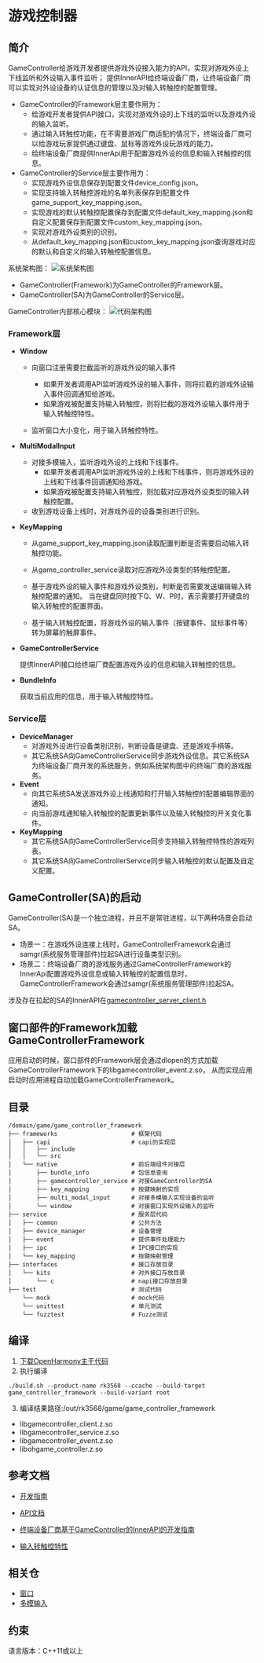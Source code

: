 # 游戏控制器

## 简介

GameController给游戏开发者提供游戏外设接入能力的API，实现对游戏外设上下线监听和外设输入事件监听；
提供InnerAPI给终端设备厂商，让终端设备厂商可以实现对外设设备的认证信息的管理以及对输入转触控的配置管理。

- GameController的Framework层主要作用为：
    - 给游戏开发者提供API接口，实现对游戏外设的上下线的监听以及游戏外设的输入监听。
    - 通过输入转触控功能，在不需要游戏厂商适配的情况下，终端设备厂商可以给游戏玩家提供通过键盘、鼠标等游戏外设玩游戏的能力。
    - 给终端设备厂商提供InnerApi用于配置游戏外设的信息和输入转触控的信息。
- GameController的Service层主要作用为：
    - 实现游戏外设信息保存到配置文件device_config.json。
    - 实现支持输入转触控游戏的名单列表保存到配置文件game_support_key_mapping.json。
    - 实现游戏的默认转触控配置保存到配置文件default_key_mapping.json和自定义配置保存到配置文件custom_key_mapping.json。
    - 实现对游戏外设类别的识别。
    - 从default_key_mapping.json和custom_key_mapping.json查询游戏对应的默认和自定义的输入转触控配置信息。

系统架构图：
![系统架构图](./figures/system_arch.PNG)

- GameController(Framework)为GameController的Framework层。
- GameController(SA)为GameController的Service层。

GameController内部核心模块：
![代码架构图](./figures/code_arch.PNG)

### Framework层

- **Window**

    - 向窗口注册需要拦截监听的游戏外设的输入事件
        - 如果开发者调用API监听游戏外设的输入事件，则将拦截的游戏外设输入事件回调通知给游戏。
        - 如果游戏被配置支持输入转触控，则将拦截的游戏外设输入事件用于输入转触控特性。

    - 监听窗口大小变化，用于输入转触控特性。

- **MultiModalInput**

    - 对接多模输入，监听游戏外设的上线和下线事件。
        - 如果开发者调用API监听游戏外设的上线和下线事件，则将游戏外设的上线和下线事件回调通知给游戏。
        - 如果游戏被配置支持输入转触控，则加载对应游戏外设类型的输入转触控配置。
    - 收到游戏设备上线时，对游戏外设的设备类别进行识别。

- **KeyMapping**

    - 从game_support_key_mapping.json读取配置判断是否需要启动输入转触控功能。

    - 从game_controller_service读取对应游戏外设类型的转触控配置。

    - 基于游戏外设的输入事件和游戏外设类别，判断是否需要发送编辑输入转触控配置的通知。 当在键盘同时按下Q、W、P时，表示需要打开键盘的输入转触控的配置界面。

    - 基于输入转触控配置，将游戏外设的输入事件（按键事件、鼠标事件等）转为屏幕的触屏事件。

- **GameControllerService**

  提供InnerAPI接口给终端厂商配置游戏外设的信息和输入转触控的信息。

- **BundleInfo**

  获取当前应用的信息，用于输入转触控特性。

### Service层

- **DeviceManager**
    - 对游戏外设进行设备类别识别，判断设备是键盘、还是游戏手柄等。
    - 其它系统SA向GameControllerService同步游戏外设信息。其它系统SA为终端设备厂商开发的系统服务，例如系统架构图中的终端厂商的游戏服务。
- **Event**
    - 向其它系统SA发送游戏外设上线通知和打开输入转触控的配置编辑界面的通知。
    - 向当前游戏通知输入转触控的配置更新事件以及输入转触控的开关变化事件。
- **KeyMapping**
    - 其它系统SA向GameControllerService同步支持输入转触控特性的游戏列表。
    - 其它系统SA向GameControllerService同步输入转触控的默认配置及自定义配置。

## GameController(SA)的启动

GameController(SA)是一个独立进程，并且不是常驻进程，以下两种场景会启动SA。

- 场景一：在游戏外设连接上线时，GameControllerFramework会通过samgr(系统服务管理部件)拉起SA进行设备类型识别。
- 场景二：终端设备厂商的游戏服务通过GameControllerFramework的InnerApi配置游戏外设信息或输入转触控的配置信息时，
  GameControllerFramework会通过samgr(系统服务管理部件)拉起SA。

涉及存在拉起的SA的InnerAPI在[gamecontroller_server_client.h](https://gitcode.com/openharmony-sig/game_game_controller_framework/blob/master/frameworks/native/gamecontroller_service/include/gamecontroller_server_client.h)

## 窗口部件的Framework加载GameControllerFramework

应用启动的时候，窗口部件的Framework层会通过dlopen的方式加载GameControllerFramework下的libgamecontroller_event.z.so，
从而实现应用启动时应用进程自动加载GameControllerFramework。

## 目录

```
/domain/game/game_controller_framework
├── frameworks                     # 框架代码
│   ├── capi                       # capi的实现层
│   │   ├── include
│   │   └── src
│   └── native                     # 前后端组件对接层
│       ├── bundle_info            # 包信息查询
│       ├── gamecontroller_service # 对接GameController的SA
│       ├── key_mapping            # 按键映射的实现
│       ├── multi_modal_input      # 对接多模输入实现设备的监听
│       └── window                 # 对接窗口实现外设输入的监听
├── service                        # 服务层代码
│   ├── common                     # 公共方法
│   ├── device_manager             # 设备管理
│   ├── event                      # 提供事件处理能力
│   ├── ipc                        # IPC接口的实现
│   └── key_mapping                # 按键映射管理
├── interfaces                     # 接口存放目录 
│   └── kits                       # 对外接口存放目录 
│       └── c                      # napi接口存放目录
├── test                           # 测试代码
    └── mock                       # mock代码
    └── unittest                   # 单元测试  
    └── fuzztest                   # Fuzze测试 
```

## 编译

1. [下载OpenHarmony主干代码](https://www.openharmony.cn/download/)
2. 执行编译

```shell
./build.sh --product-name rk3568 --ccache --build-target game_controller_framework --build-variant root
```

3. 编译结果路径:/out/rk3568/game/game_controller_framework

- libgamecontroller_client.z.so
- libgamecontroller_service.z.so
- libgamecontroller_event.z.so
- libohgame_controller.z.so

## 参考文档

- [开发指南](https://gitcode.com/weixin_42784160/docs/blob/master/zh-cn/application-dev/game-controller/Readme-CN.md)

- [API文档](https://gitcode.com/weixin_42784160/docs/blob/master/zh-cn/application-dev/reference/apis-game-controller-kit/Readme-CN.md)

- [终端设备厂商基于GameController的InnerAPI的开发指南](https://gitcode.com/openharmony-sig/game_game_controller_framework/wiki/Home.md)

- [输入转触控特性](https://gitcode.com/openharmony-sig/game_game_controller_framework/wiki/Home.md)

## 相关仓

- [窗口](https://gitee.com/openharmony/window_window_manager/blob/master/README_zh.md)
- [多模输入](https://gitee.com/openharmony/multimodalinput_input/blob/master/README_zh.md)

## 约束

语言版本：C++11或以上